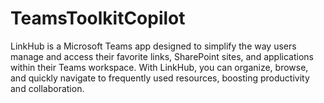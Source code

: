 # TeamsToolkitCopilot
LinkHub is a Microsoft Teams app designed to simplify the way users manage and access their favorite links, SharePoint sites, and applications within their Teams workspace. With LinkHub, you can organize, browse, and quickly navigate to frequently used resources, boosting productivity and collaboration.
